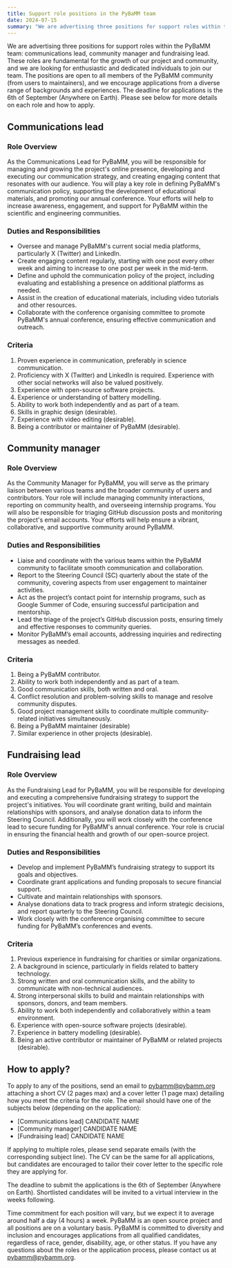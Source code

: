 ```yaml
---
title: Support role positions in the PyBaMM team
date: 2024-07-15
summary: "We are advertising three positions for support roles within the PyBaMM team: communications lead, community manager and fundraising lead."
---
```


We are advertising three positions for support roles within the PyBaMM team: communications lead, community manager and fundraising lead. These roles are fundamental for the growth of our project and community, and we are looking for enthusiastic and dedicated individuals to join our team. The positions are open to all members of the PyBaMM community (from users to maintainers), and we encourage applications from a diverse range of backgrounds and experiences. The deadline for applications is the 6th of September (Anywhere on Earth). Please see below for more details on each role and how to apply.

## Communications lead

### Role Overview

As the Communications Lead for PyBaMM, you will be responsible for managing and growing the project's online presence, developing and executing our communication strategy, and creating engaging content that resonates with our audience. You will play a key role in defining PyBaMM's communication policy, supporting the development of educational materials, and promoting our annual conference. Your efforts will help to increase awareness, engagement, and support for PyBaMM within the scientific and engineering communities.

### Duties and Responsibilities
* Oversee and manage PyBaMM's current social media platforms, particularly X (Twitter) and LinkedIn.
* Create engaging content regularly, starting with one post every other week and aiming to increase to one post per week in the mid-term.
* Define and uphold the communication policy of the project, including evaluating and establishing a presence on additional platforms as needed.
* Assist in the creation of educational materials, including video tutorials and other resources.
* Collaborate with the conference organising committee to promote PyBaMM's annual conference, ensuring effective communication and outreach.

### Criteria
1. Proven experience in communication, preferably in science communication.
2. Proficiency with X (Twitter) and LinkedIn is required. Experience with other social networks will also be valued positively.
3. Experience with open-source software projects.
4. Experience or understanding of battery modelling.
5. Ability to work both independently and as part of a team.
6. Skills in graphic design (desirable).
7. Experience with video editing (desirable).
8. Being a contributor or maintainer of PyBaMM (desirable).


## Community manager

### Role Overview
As the Community Manager for PyBaMM, you will serve as the primary liaison between various teams and the broader community of users and contributors. Your role will include managing community interactions, reporting on community health, and overseeing internship programs. You will also be responsible for triaging GitHub discussion posts and monitoring the project's email accounts. Your efforts will help ensure a vibrant, collaborative, and supportive community around PyBaMM.

### Duties and Responsibilities
* Liaise and coordinate with the various teams within the PyBaMM community to facilitate smooth communication and collaboration.
* Report to the Steering Council (SC) quarterly about the state of the community, covering aspects from user engagement to maintainer activities.
* Act as the project’s contact point for internship programs, such as Google Summer of Code, ensuring successful participation and mentorship.
* Lead the triage of the project’s GitHub discussion posts, ensuring timely and effective responses to community queries.
* Monitor PyBaMM’s email accounts, addressing inquiries and redirecting messages as needed.

### Criteria
1. Being a PyBaMM contributor.
2. Ability to work both independently and as part of a team.
3. Good communication skills, both written and oral.
4. Conflict resolution and problem-solving skills to manage and resolve community disputes.
5. Good project management skills to coordinate multiple community-related initiatives simultaneously.
6. Being a PyBaMM maintainer (desirable)
7. Similar experience in other projects (desirable).


## Fundraising lead

### Role Overview
As the Fundraising Lead for PyBaMM, you will be responsible for developing and executing a comprehensive fundraising strategy to support the project's initiatives. You will coordinate grant writing, build and maintain relationships with sponsors, and analyse donation data to inform the Steering Council. Additionally, you will work closely with the conference lead to secure funding for PyBaMM's annual conference. Your role is crucial in ensuring the financial health and growth of our open-source project.

### Duties and Responsibilities
* Develop and implement PyBaMM’s fundraising strategy to support its goals and objectives.
* Coordinate grant applications and funding proposals to secure financial support.
* Cultivate and maintain relationships with sponsors.
* Analyse donations data to track progress and inform strategic decisions, and report quarterly to the Steering Council.
* Work closely with the conference organising committee to secure funding for PyBaMM’s conferences and events.

### Criteria
1. Previous experience in fundraising for charities or similar organizations.
2. A background in science, particularly in fields related to battery technology.
3. Strong written and oral communication skills, and the ability to communicate with non-technical audiences.
4. Strong interpersonal skills to build and maintain relationships with sponsors, donors, and team members.
5. Ability to work both independently and collaboratively within a team environment.
6. Experience with open-source software projects (desirable).
7. Experience in battery modelling (desirable).
8. Being an active contributor or maintainer of PyBaMM or related projects (desirable).


## How to apply?
To apply to any of the positions, send an email to [pybamm@pybamm.org](mailto:pybamm@pybamm.org) attaching a short CV (2 pages max) and a cover letter (1 page max) detailing how you meet the criteria for the role. The email should have one of the subjects below (depending on the application):
* [Communications lead] CANDIDATE NAME
* [Community manager] CANDIDATE NAME
* [Fundraising lead] CANDIDATE NAME

If applying to multiple roles, please send separate emails (with the corresponding subject line). The CV can be the same for all applications, but candidates are encouraged to tailor their cover letter to the specific role they are applying for.

The deadline to submit the applications is the 6th of September (Anywhere on Earth). Shortlisted candidates will be invited to a virtual interview in the weeks following.

Time commitment for each position will vary, but we expect it to average around half a day (4 hours) a week. PyBaMM is an open source project and all positions are on a voluntary basis. PyBaMM is committed to diversity and inclusion and encourages applications from all qualified candidates, regardless of race, gender, disability, age, or other status. If you have any questions about the roles or the application process, please contact us at [pybamm@pybamm.org](mailto:pybamm@pybamm.org).
